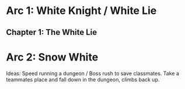 # Arc 1: White Knight / White Lie
## Chapter 1: The White Lie
# Arc 2: Snow White





Ideas:
Speed running a dungeon / Boss rush to save classmates.
Take a teammates place and fall down in the dungeon, climbs back up.
